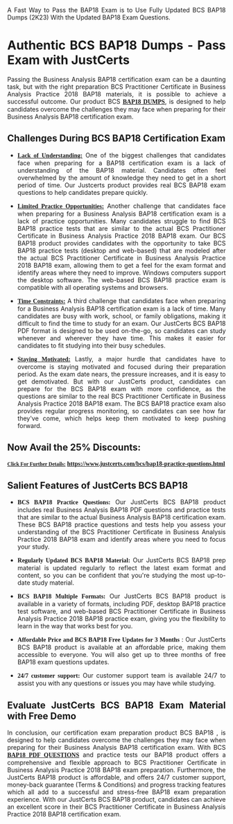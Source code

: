 <p dir="auto" style="text-align: justify;">A Fast Way to Pass the BAP18 Exam is to Use Fully Updated BCS BAP18 Dumps (2K23) With the Updated BAP18 Exam Questions.</p>

<h1 style="text-align: justify;"><strong>Authentic BCS BAP18 Dumps - Pass Exam with JustCerts</strong></h1>

<p style="text-align: justify;">Passing the Business Analysis BAP18 certification exam can be a daunting task, but with the right preparation BCS Practitioner Certificate in Business Analysis Practice 2018 BAP18 materials, it is possible to achieve a successful outcome. Our product BCS <strong><a href="https://www.justcerts.com/bcs/bap18-practice-questions.html"><span style="font-family:Georgia,serif;"><u>BAP18 DUMPS</u></span></a></strong>, is designed to help candidates overcome the challenges they may face when preparing for their Business Analysis BAP18 certification exam.</p>

<h2 style="text-align: justify;"><strong>Challenges During BCS BAP18 Certification Exam</strong></h2>

<ul>
	<li style="text-align: justify;"><u><span style="font-family:Georgia,serif;"><strong>Lack of Understanding:</strong></span></u> One of the biggest challenges that candidates face when preparing for a BAP18 certification exam is a lack of understanding of the BAP18 material. Candidates often feel overwhelmed by the amount of knowledge they need to get in a short period of time. Our Justcerts product provides real BCS BAP18 exam questions to help candidates prepare quickly.</li>
</ul>

<ul>
	<li style="text-align: justify;"><u><span style="font-family:Georgia,serif;"><strong>Limited Practice Opportunities:</strong></span></u> Another challenge that candidates face when preparing for a Business Analysis BAP18 certification exam is a lack of practice opportunities. Many candidates struggle to find BCS BAP18 practice tests that are similar to the actual BCS Practitioner Certificate in Business Analysis Practice 2018 BAP18 exam. Our BCS BAP18 product provides candidates with the opportunity to take BCS BAP18 practice tests (desktop and web-based) that are modeled after the actual BCS Practitioner Certificate in Business Analysis Practice 2018 BAP18 exam, allowing them to get a feel for the exam format and identify areas where they need to improve. Windows computers support the desktop software. The web-based BCS BAP18 practice exam is compatible with all operating systems and browsers.</li>
</ul>

<ul>
	<li style="text-align: justify;"><u><span style="font-family:Georgia,serif;"><strong>Time Constraints:</strong></span></u> A third challenge that candidates face when preparing for a Business Analysis BAP18 certification exam is a lack of time. Many candidates are busy with work, school, or family obligations, making it difficult to find the time to study for an exam. Our JustCerts BCS BAP18 PDF format is designed to be used on-the-go, so candidates can study whenever and wherever they have time. This makes it easier for candidates to fit studying into their busy schedules.</li>
</ul>

<ul>
	<li style="text-align: justify;"><u><span style="font-family:Georgia,serif;"><strong>Staying Motivated:</strong></span></u> Lastly, a major hurdle that candidates have to overcome is staying motivated and focused during their preparation period. As the exam date nears, the pressure increases, and it is easy to get demotivated. But with our JustCerts product, candidates can prepare for the BCS BAP18 exam with more confidence, as the questions are similar to the real BCS Practitioner Certificate in Business Analysis Practice 2018 BAP18 exam. The BCS BAP18 practice exam also provides regular progress monitoring, so candidates can see how far they've come, which helps keep them motivated to keep pushing forward.</li>
</ul>

<h2 style="text-align: justify;"><strong>Now Avail the 25% Discounts:</strong></h2>

<p><span style="font-size:12px;"><u><span style="font-family:Georgia,serif;"><strong>Click For Further Details:</strong></span></u></span><span style="font-size:14px;"><span style="font-family:Georgia,serif;"><strong> <a href="https://www.justcerts.com/bcs/bap18-practice-questions.html">https://www.justcerts.com/bcs/bap18-practice-questions.html</a></strong></span></span></p>

<h2 style="text-align: justify;"><strong>Salient Features of JustCerts BCS BAP18</strong></h2>

<ul>
	<li style="text-align: justify;"><span style="font-family:Georgia,serif;"><strong>BCS BAP18 Practice Questions:</strong></span> Our JustCerts BCS BAP18 product includes real Business Analysis BAP18 PDF questions and practice tests that are similar to the actual Business Analysis BAP18 certification exam. These BCS BAP18 practice questions and tests help you assess your understanding of the BCS Practitioner Certificate in Business Analysis Practice 2018 BAP18 exam and identify areas where you need to focus your study.</li>
</ul>

<ul>
	<li style="text-align: justify;"><span style="font-family:Georgia,serif;"><strong>Regularly Updated BCS BAP18 Material:</strong></span> Our JustCerts BCS BAP18 prep material is updated regularly to reflect the latest exam format and content, so you can be confident that you're studying the most up-to-date study material.</li>
</ul>

<ul>
	<li style="text-align: justify;"><span style="font-family:Georgia,serif;"><strong>BCS BAP18 Multiple Formats:</strong></span> Our JustCerts BCS BAP18 product is available in a variety of formats, including PDF, desktop BAP18 practice test software, and web-based BCS Practitioner Certificate in Business Analysis Practice 2018 BAP18 practice exam, giving you the flexibility to learn in the way that works best for you.</li>
</ul>

<ul>
	<li style="text-align: justify;"><span style="font-family:Georgia,serif;"><strong>Affordable Price and BCS BAP18 Free Updates for 3 Months</strong></span> : Our JustCerts BCS BAP18 product is available at an affordable price, making them accessible to everyone. You will also get up to three months of free BAP18 exam questions updates.</li>
</ul>

<ul>
	<li style="text-align: justify;"><span style="font-family:Georgia,serif;"><strong>24/7 customer support:</strong></span> Our customer support team is available 24/7 to assist you with any questions or issues you may have while studying.</li>
</ul>

<h2 style="text-align: justify;"><strong>Evaluate JustCerts BCS BAP18 Exam Material with Free Demo</strong></h2>

<p style="text-align: justify;">In conclusion, our certification exam preparation product BCS BAP18 , is designed to help candidates overcome the challenges they may face when preparing for their Business Analysis BAP18 certification exam. With BCS <a href="https://www.justcerts.com/bcs/bap18-practice-questions.html"><u><strong><span style="font-family:Georgia,serif;">BAP18 PDF QUESTIONS</span></strong></u></a> and practice tests our BAP18 product offers a comprehensive and flexible approach to BCS Practitioner Certificate in Business Analysis Practice 2018 BAP18 exam preparation. Furthermore, the JustCerts BAP18 product is affordable, and offers 24/7 customer support, money-back guarantee (Terms & Conditions) and progress tracking features which all add to a successful and stress-free BAP18 exam preparation experience. With our JustCerts BCS BAP18 product, candidates can achieve an excellent score in their BCS Practitioner Certificate in Business Analysis Practice 2018 BAP18 certification exam.</p>
